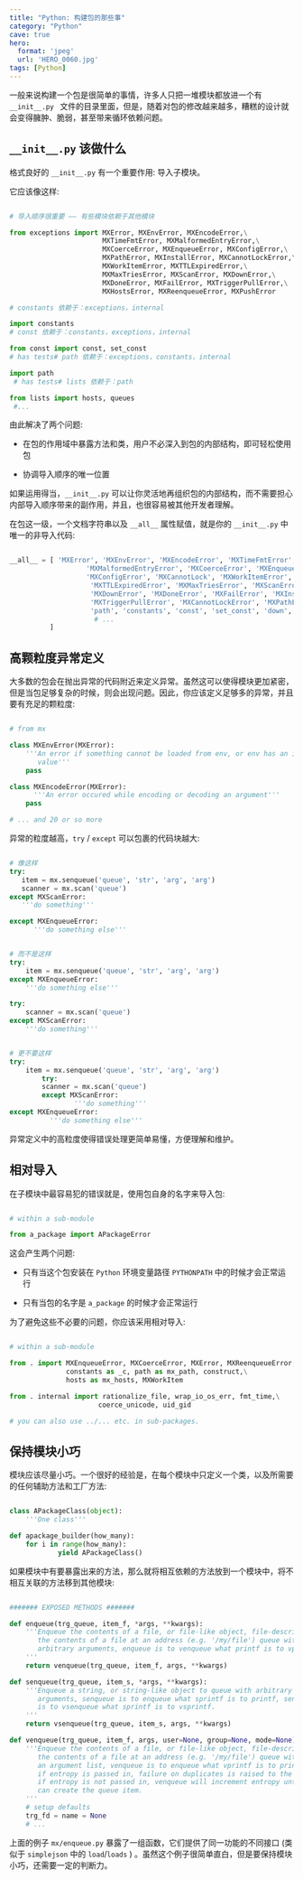 ```yaml
---
title: "Python: 构建包的那些事"
category: "Python"
cave: true
hero:
  format: 'jpeg'
  url: 'HERO_0060.jpg'
tags: [Python]
---
```

一般来说构建一个包是很简单的事情，许多人只把一堆模块都放进一个有 `__init__.py ` 文件的目录里面，但是，随着对包的修改越来越多，糟糕的设计就会变得臃肿、脆弱，甚至带来循环依赖问题。

## `__init__.py` 该做什么

格式良好的 `__init__.py` 有一个重要作用: 导入子模块。

它应该像这样:

```python

# 导入顺序很重要 —— 有些模块依赖于其他模块

from exceptions import MXError, MXEnvError, MXEncodeError,\
                       MXTimeFmtError, MXMalformedEntryError,\
                       MXCoerceError, MXEnqueueError, MXConfigError,\
                       MXPathError, MXInstallError, MXCannotLockError,\
                       MXWorkItemError, MXTTLExpiredError,\
                       MXMaxTriesError, MXScanError, MXDownError,\
                       MXDoneError, MXFailError, MXTriggerPullError,\
                       MXHostsError, MXReenqueueError, MXPushError

# constants 依赖于：exceptions，internal

import constants
# const 依赖于：constants，exceptions，internal

from const import const, set_const
# has tests# path 依赖于：exceptions，constants，internal

import path
 # has tests# lists 依赖于：path

from lists import hosts, queues
 #...

```

由此解决了两个问题:

* 在包的作用域中暴露方法和类，用户不必深入到包的内部结构，即可轻松使用包

* 协调导入顺序的唯一位置

如果运用得当，`__init__.py` 可以让你灵活地再组织包的内部结构，而不需要担心内部导入顺序带来的副作用，并且，也很容易被其他开发者理解。

在包这一级，一个文档字符串以及 `__all__` 属性赋值，就是你的 `__init__.py` 中唯一的非导入代码:

```python

__all__ = [ 'MXError', 'MXEnvError', 'MXEncodeError', 'MXTimeFmtError',
                   'MXMalformedEntryError', 'MXCoerceError', 'MXEnqueueError',
                   'MXConfigError', 'MXCannotLock', 'MXWorkItemError',
                    'MXTTLExpiredError', 'MXMaxTriesError', 'MXScanError',
                    'MXDownError', 'MXDoneError', 'MXFailError', 'MXInstallError',
                    'MXTriggerPullError', 'MXCannotLockError', 'MXPathError',
                    'path', 'constants', 'const', 'set_const', 'down', 'up',
                     # ...
          ]

```

## 高颗粒度异常定义

大多数的包会在抛出异常的代码附近来定义异常。虽然这可以使得模块更加紧密，但是当包足够复杂的时候，则会出现问题。因此，你应该定义足够多的异常，并且要有充足的颗粒度:

```python

# from mx

class MXEnvError(MXError):
    '''An error if something cannot be loaded from env, or env has an invalid
       value'''
    pass

class MXEncodeError(MXError):
      '''An error occured while encoding or decoding an argument'''
    pass

# ... and 20 or so more

```

异常的粒度越高，`try` / `except` 可以包裹的代码块越大:

```python

# 像这样
try:
   item = mx.senqueue('queue', 'str', 'arg', 'arg')
   scanner = mx.scan('queue')
except MXScanError:
   '''do something'''

except MXEnqueueError:
      '''do something else'''

```

```python

# 而不是这样
try:
    item = mx.senqueue('queue', 'str', 'arg', 'arg')
except MXEnqueueError:
    '''do something else'''

try:
    scanner = mx.scan('queue')
except MXScanError:
    '''do something'''

```

```python

# 更不要这样
try:
    item = mx.senqueue('queue', 'str', 'arg', 'arg')
        try:
        scanner = mx.scan('queue')
        except MXScanError:
                '''do something'''
except MXEnqueueError:
          '''do something else'''

```

异常定义中的高粒度使得错误处理更简单易懂，方便理解和维护。

## 相对导入

在子模块中最容易犯的错误就是，使用包自身的名字来导入包:

```python

# within a sub-module

from a_package import APackageError

```

这会产生两个问题:

* 只有当这个包安装在 `Python` 环境变量路径 `PYTHONPATH` 中的时候才会正常运行

* 只有当包的名字是 `a_package` 的时候才会正常运行

为了避免这些不必要的问题，你应该采用相对导入:

```python

# within a sub-module

from . import MXEnqueueError, MXCoerceError, MXError, MXReenqueueError,\
              constants as _c, path as mx_path, construct,\
              hosts as mx_hosts, MXWorkItem

from . internal import rationalize_file, wrap_io_os_err, fmt_time,\
                      coerce_unicode, uid_gid

# you can also use ../... etc. in sub-packages.

```

## 保持模块小巧

模块应该尽量小巧。一个很好的经验是，在每个模块中只定义一个类，以及所需要的任何辅助方法和工厂方法:

```python

class APackageClass(object):
    '''One class'''

def apackage_builder(how_many):
    for i in range(how_many):
            yield APackageClass()

```

如果模块中有要暴露出来的方法，那么就将相互依赖的方法放到一个模块中，将不相互关联的方法移到其他模块:

```python

####### EXPOSED METHODS #######

def enqueue(trg_queue, item_f, *args, **kwargs):
    '''Enqueue the contents of a file, or file-like object, file-descriptor or
       the contents of a file at an address (e.g. '/my/file') queue with
       arbitrary arguments, enqueue is to venqueue what printf is to vprintf
    '''
    return venqueue(trg_queue, item_f, args, **kwargs)

def senqueue(trg_queue, item_s, *args, **kwargs):
    '''Enqueue a string, or string-like object to queue with arbitrary
       arguments, senqueue is to enqueue what sprintf is to printf, senqueue
       is to vsenqueue what sprintf is to vsprintf.
    '''
    return vsenqueue(trg_queue, item_s, args, **kwargs)

def venqueue(trg_queue, item_f, args, user=None, group=None, mode=None):
    '''Enqueue the contents of a file, or file-like object, file-descriptor or
       the contents of a file at an address (e.g. '/my/file') queue with
       an argument list, venqueue is to enqueue what vprintf is to printf
       if entropy is passed in, failure on duplicates is raised to the caller,
       if entropy is not passed in, venqueue will increment entropy until it
       can create the queue item.
    '''
    # setup defaults
    trg_fd = name = None
    # ...

```

上面的例子 `mx/enqueue.py` 暴露了一组函数，它们提供了同一功能的不同接口 (类似于 `simplejson` 中的 `load`/`loads` ) 。虽然这个例子很简单直白，但是要保持模块小巧，还需要一定的判断力。





